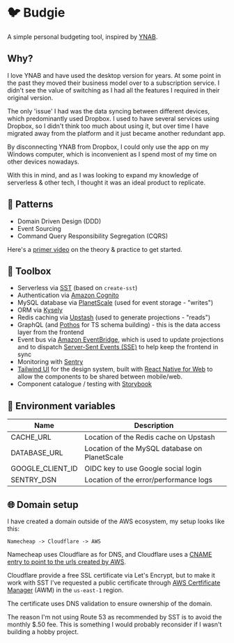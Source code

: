 # 🐦 Budgie

A simple personal budgeting tool, inspired by [YNAB](https://www.youneedabudget.com/).

## Why?

I love YNAB and have used the desktop version for years. At some point in the past they moved their business model over to a subscription service. I didn't see the value of switching as I had all the features I required in their original version.

The only 'issue' I had was the data syncing between different devices, which predominantly used Dropbox. I used to have several services using Dropbox, so I didn't think too much about using it, but over time I have migrated away from the platform and it just became another redundant app.

By disconnecting YNAB from Dropbox, I could only use the app on my Windows computer, which is inconvenient as I spend most of my time on other devices nowadays.

With this in mind, and as I was looking to expand my knowledge of serverless & other tech, I thought it was an ideal product to replicate.

## 🧠 Patterns

- Domain Driven Design (DDD)
- Event Sourcing
- Command Query Responsibility Segregation (CQRS)

Here's a [primer video](https://www.youtube.com/watch?v=rolfJR9ERxo) on the theory & practice to get started.

## 🧰 Toolbox

- Serverless via [SST](https://sst.dev) (based on `create-sst`)
- Authentication via [Amazon Cognito](https://aws.amazon.com/cognito)
- MySQL database via [PlanetScale](https://planetscale.com) (used for event storage - "writes")
- ORM via [Kysely](https://koskimas.github.io/kysely)
- Redis caching via [Upstash](https://upstash.com) (used to generate projections - "reads")
- GraphQL (and [Pothos](https://pothos-graphql.dev) for TS schema building) - this is the data access layer from the frontend
- Event bus via [Amazon EventBridge](https://aws.amazon.com/eventbridge), which is used to update projections and to dispatch [Server-Sent Events (SSE)](https://en.wikipedia.org/wiki/Server-sent_events) to help keep the frontend in sync
- Monitoring with [Sentry](https://sentry.io)
- [Tailwind UI](https://tailwindui.com) for the design system, built with [React Native for Web](https://necolas.github.io/react-native-web) to allow the components to be shared between mobile/web.
- Component catalogue / testing with [Storybook](https://storybook.js.org)

## 🔧 Environment variables

| Name             | Description                                   |
| ---------------- | --------------------------------------------- |
| CACHE_URL        | Location of the Redis cache on Upstash        |
| DATABASE_URL     | Location of the MySQL database on PlanetScale |
| GOOGLE_CLIENT_ID | OIDC key to use Google social login           |
| SENTRY_DSN       | Location of the error/performance logs        |

## 🌐 Domain setup

I have created a domain outside of the AWS ecosystem, my setup looks like this:

```
Namecheap -> Cloudflare -> AWS
```

Namecheap uses Cloudflare as for DNS, and Cloudflare uses a [CNAME entry to point to the urls created by AWS](https://stackoverflow.com/a/61866193/349755).

Cloudflare provide a free SSL certificate via Let's Encrypt, but to make it work with SST I've requested a public certificate through [AWS Certfificate Manager](https://us-east-1.console.aws.amazon.com/acm/home?region=us-east-1#/certificates/list) (AWM) in the `us-east-1` region.

The certificate uses DNS validation to ensure ownership of the domain.

The reason I'm not using Route 53 as recommended by SST is to avoid the monthly $.50 fee. This is something I would probably reconsider if I wasn't building a hobby project.
